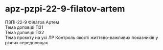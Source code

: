 # apz-pzpi-22-9-filatov-artem
ПЗПІ-22-9
Філатов Артем  
Тема доповіді ПЗ1    
Тема доповіді ПЗ2    
Тема проєкту на усі ЛР  Контроль якості життєво-важливих показників у різних середовищах  
